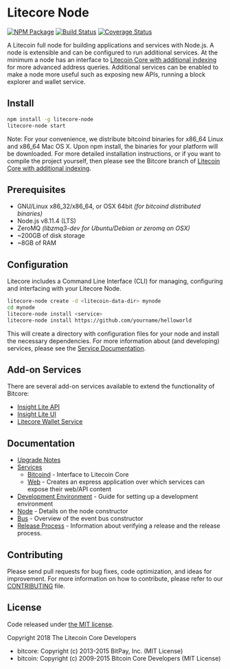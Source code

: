 Litecore Node
============

[![NPM Package](https://img.shields.io/npm/v/litecore-node.svg?style=flat-square)](https://www.npmjs.org/package/litecore-node)
[![Build Status](https://img.shields.io/travis/litecoin-project/litecore-node.svg?branch=master&style=flat-square)](https://travis-ci.org/litecoin-project/litecore-node)
[![Coverage Status](https://img.shields.io/coveralls/litecoin-project/litecore-node.svg?style=flat-square)](https://coveralls.io/r/litecoin-project/litecore-node)

A Litecoin full node for building applications and services with Node.js. A node is extensible and can be configured to run additional services. At the minimum a node has an interface to [Litecoin Core with additional indexing](https://github.com/litecoin-project/litecore-litecoin) for more advanced address queries. Additional services can be enabled to make a node more useful such as exposing new APIs, running a block explorer and wallet service.

## Install

```bash
npm install -g litecore-node
litecore-node start
```

Note: For your convenience, we distribute bitcoind binaries for x86_64 Linux and x86_64 Mac OS X. Upon npm install, the binaries for your platform will be downloaded. For more detailed installation instructions, or if you want to compile the project yourself, then please see the Bitcore branch of [Litecoin Core with additional indexing](https://github.com/litecoin-project/litecore-litecoin).

## Prerequisites

- GNU/Linux x86_32/x86_64, or OSX 64bit *(for bitcoind distributed binaries)*
- Node.js v8.11.4 (LTS)
- ZeroMQ *(libzmq3-dev for Ubuntu/Debian or zeromq on OSX)*
- ~200GB of disk storage
- ~8GB of RAM

## Configuration

Litecore includes a Command Line Interface (CLI) for managing, configuring and interfacing with your Litecore Node.

```bash
litecore-node create -d <litecoin-data-dir> mynode
cd mynode
litecore-node install <service>
litecore-node install https://github.com/yourname/helloworld
```

This will create a directory with configuration files for your node and install the necessary dependencies. For more information about (and developing) services, please see the [Service Documentation](docs/services.md).

## Add-on Services

There are several add-on services available to extend the functionality of Bitcore:

- [Insight Lite API](https://github.com/litecoin-project/insight-lite-api)
- [Insight Lite UI](https://github.com/litecoin-project/insight-lite-ui)
- [Litecore Wallet Service](https://github.com/litecoin-project/litecore-wallet-service)

## Documentation

- [Upgrade Notes](docs/upgrade.md)
- [Services](docs/services.md)
  - [Bitcoind](docs/services/bitcoind.md) - Interface to Litecoin Core
  - [Web](docs/services/web.md) - Creates an express application over which services can expose their web/API content
- [Development Environment](docs/development.md) - Guide for setting up a development environment
- [Node](docs/node.md) - Details on the node constructor
- [Bus](docs/bus.md) - Overview of the event bus constructor
- [Release Process](docs/release.md) - Information about verifying a release and the release process.

## Contributing

Please send pull requests for bug fixes, code optimization, and ideas for improvement. For more information on how to contribute, please refer to our [CONTRIBUTING](https://github.com/litecoin-project/litecore/blob/master/CONTRIBUTING.md) file.

## License

Code released under [the MIT license](https://github.com/litecoin-project/litecore-node/blob/master/LICENSE).

Copyright 2018 The Litecoin Core Developers

- bitcore: Copyright (c) 2013-2015 BitPay, Inc. (MIT License)
- bitcoin: Copyright (c) 2009-2015 Bitcoin Core Developers (MIT License)
